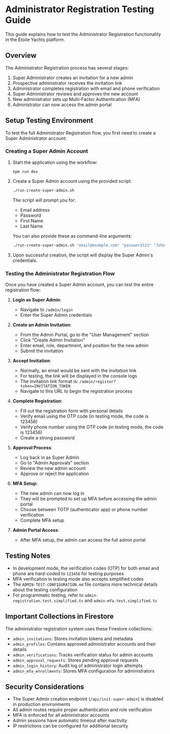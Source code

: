 # Administrator Registration Testing Guide

This guide explains how to test the Administrator Registration functionality in the Etoile Yachts platform.

## Overview

The Administrator Registration process has several stages:
1. Super Administrator creates an invitation for a new admin
2. Prospective administrator receives the invitation link
3. Administrator completes registration with email and phone verification
4. Super Administrator reviews and approves the new account
5. New administrator sets up Multi-Factor Authentication (MFA)
6. Administrator can now access the admin portal

## Setup Testing Environment

To test the full Administrator Registration flow, you first need to create a Super Administrator account:

### Creating a Super Admin Account

1. Start the application using the workflow:
   ```
   npm run dev
   ```

2. Create a Super Admin account using the provided script:
   ```bash
   ./run-create-super-admin.sh
   ```

   The script will prompt you for:
   - Email address
   - Password
   - First Name
   - Last Name

   You can also provide these as command-line arguments:
   ```bash
   ./run-create-super-admin.sh "email@example.com" "password123" "John" "Smith"
   ```

3. Upon successful creation, the script will display the Super Admin's credentials.

### Testing the Administrator Registration Flow

Once you have created a Super Admin account, you can test the entire registration flow:

1. **Login as Super Admin**:
   - Navigate to `/admin/login`
   - Enter the Super Admin credentials

2. **Create an Admin Invitation**:
   - From the Admin Portal, go to the "User Management" section
   - Click "Create Admin Invitation"
   - Enter email, role, department, and position for the new admin
   - Submit the invitation

3. **Accept Invitation**:
   - Normally, an email would be sent with the invitation link
   - For testing, the link will be displayed in the console logs
   - The invitation link format is: `/admin/register?token=INVITATION_TOKEN`
   - Navigate to this URL to begin the registration process

4. **Complete Registration**:
   - Fill out the registration form with personal details
   - Verify email using the OTP code (in testing mode, the code is 123456)
   - Verify phone number using the OTP code (in testing mode, the code is 123456)
   - Create a strong password

5. **Approval Process**:
   - Log back in as Super Admin
   - Go to "Admin Approvals" section
   - Review the new admin account
   - Approve or reject the application

6. **MFA Setup**:
   - The new admin can now log in
   - They will be prompted to set up MFA before accessing the admin portal
   - Choose between TOTP (authenticator app) or phone number verification
   - Complete MFA setup

7. **Admin Portal Access**:
   - After MFA setup, the admin can access the full admin portal

## Testing Notes

- In development mode, the verification codes (OTP) for both email and phone are hard-coded to `123456` for testing purposes
- MFA verification in testing mode also accepts simplified codes
- The `ADMIN-TEST-CONFIGURATION.md` file contains more technical details about the testing configuration
- For programmatic testing, refer to `admin-registration.test.simplified.ts` and `admin-mfa.test.simplified.ts`

## Important Collections in Firestore

The administrator registration system uses these Firestore collections:

- `admin_invitations`: Stores invitation tokens and metadata
- `admin_profiles`: Contains approved administrator accounts and their details
- `admin_verifications`: Tracks verification status for admin accounts
- `admin_approval_requests`: Stores pending approval requests
- `admin_login_history`: Audit log of administrator login attempts
- `admin_mfa_enrollments`: Stores MFA configuration for administrators

## Security Considerations

- The Super Admin creation endpoint (`/api/init-super-admin`) is disabled in production environments
- All admin routes require proper authentication and role verification
- MFA is enforced for all administrator accounts
- Admin sessions have automatic timeout after inactivity
- IP restrictions can be configured for additional security